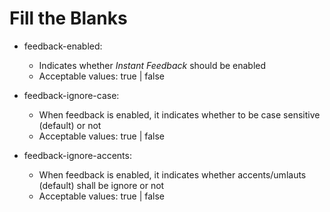 # Fill the Blanks

* feedback-enabled:
    * Indicates whether *Instant Feedback* should be enabled
    * Acceptable values: true | false

* feedback-ignore-case:
    * When feedback is enabled, it indicates whether to be case sensitive (default) or not
    * Acceptable values: true | false
    
* feedback-ignore-accents:
    * When feedback is enabled, it indicates whether accents/umlauts (default)  shall be ignore or not
    * Acceptable values: true | false